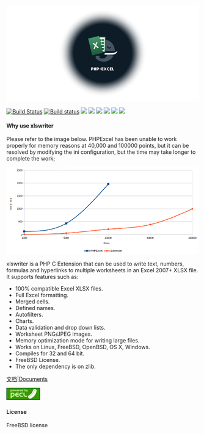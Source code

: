 ![php-ext-xlswriter](resource/logo.png)

[![Build Status](https://travis-ci.org/viest/php-ext-excel-export.svg?branch=master)](https://travis-ci.org/viest/php-ext-excel-export)
[![Build status](https://ci.appveyor.com/api/projects/status/w4cfjo9e4gsrs6rn/branch/master?svg=true)](https://ci.appveyor.com/project/viest/php-ext-excel-export/branch/master)
[![](https://img.shields.io/github/release/viest/php-ext-excel-export.svg)](https://github.com/viest/php-ext-excel-export)
[![](https://img.shields.io/badge/PHP-%3E%3D%207.0-brightgreen.svg)](https://github.com/viest/php-ext-excel-export)
[![](https://img.shields.io/github/contributors/viest/php-ext-excel-export.svg)](https://github.com/viest/php-ext-excel-export)
[![](https://img.shields.io/badge/platform-macos%20%7C%20linux%20%7C%20windows-brightgreen.svg)](https://github.com/viest/php-ext-excel-export)
[![](https://img.shields.io/badge/license-BSD-green.svg)](https://github.com/viest/php-ext-excel-export)
[![](https://img.shields.io/github/issues/viest/php-ext-excel-export.svg)](https://github.com/viest/php-ext-excel-export)

#### Why use xlswriter

Please refer to the image below. PHPExcel has been unable to work properly for memory reasons at 40,000 and 100000 points, but it can be resolved by modifying the ini configuration, but the time may take longer to complete the work;

![php-excel](resource/performance_comparison.png)

xlswriter is a PHP C Extension that can be used to write text, numbers, formulas and hyperlinks to multiple worksheets in an Excel 2007+ XLSX file. It supports features such as:

* 100% compatible Excel XLSX files.
* Full Excel formatting.
* Merged cells.
* Defined names.
* Autofilters.
* Charts.
* Data validation and drop down lists.
* Worksheet PNG/JPEG images.
* Memory optimization mode for writing large files.
* Works on Linux, FreeBSD, OpenBSD, OS X, Windows.
* Compiles for 32 and 64 bit.
* FreeBSD License.
* The only dependency is on zlib.

[文档|Documents](https://xlswriter-docs.viest.me/)

[![pecl](resource/pecl.png)](https://pecl.php.net/package/xlswriter)

#### License

FreeBSD license